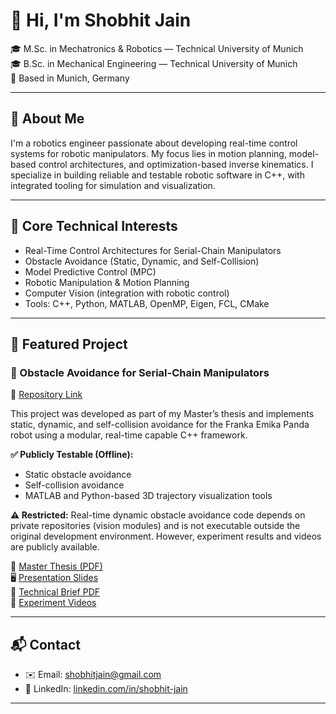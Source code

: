 # 👋 Hi, I'm Shobhit Jain

🎓 M.Sc. in Mechatronics & Robotics — Technical University of Munich  
🎓 B.Sc. in Mechanical Engineering — Technical University of Munich  
📍 Based in Munich, Germany  

---

## 🧠 About Me

I'm a robotics engineer passionate about developing real-time control systems for robotic manipulators. My focus lies in motion planning, model-based control architectures, and optimization-based inverse kinematics. I specialize in building reliable and testable robotic software in C++, with integrated tooling for simulation and visualization.

---

## 🔧 Core Technical Interests

- Real-Time Control Architectures for Serial-Chain Manipulators  
- Obstacle Avoidance (Static, Dynamic, and Self-Collision)  
- Model Predictive Control (MPC)  
- Robotic Manipulation & Motion Planning  
- Computer Vision (integration with robotic control)  
- Tools: C++, Python, MATLAB, OpenMP, Eigen, FCL, CMake  

---

## 📌 Featured Project

### 🦾 Obstacle Avoidance for Serial-Chain Manipulators  
📁 [Repository Link](https://github.com/showbhitjain/TUM_SJ_ObstacleAvoidanceLib)

This project was developed as part of my Master’s thesis and implements static, dynamic, and self-collision avoidance for the Franka Emika Panda robot using a modular, real-time capable C++ framework.

**✅ Publicly Testable (Offline):**
- Static obstacle avoidance  
- Self-collision avoidance  
- MATLAB and Python-based 3D trajectory visualization tools  

**⚠️ Restricted:**
Real-time dynamic obstacle avoidance code depends on private repositories (vision modules) and is not executable outside the original development environment. However, experiment results and videos are publicly available.

📄 [Master Thesis (PDF)](https://drive.google.com/file/d/1uZbSs04RhBjDHDoSViISdTlmXnGgS7YP/view?usp=sharing)  
🖥 [Presentation Slides](https://1drv.ms/p/c/dea76ca5570c8d33/ERC1VpDvPnpGh0Q68iaLugwBiAfvXDLN0amC-sXOPc1f3Q?e=Uk3dhX)  
🧠 [Technical Brief PDF](https://drive.google.com/file/d/1AfqaCPIeSaG-R99DM1RTwOLxYUkQZ2Ox/view?usp=sharing)  
🎥 [Experiment Videos](https://github.com/showbhitjain/TUM_SJ_ObstacleAvoidanceLib#-videos)

---

## 📬 Contact

- ✉️ Email: [shobhitjain@gmail.com](mailto:shobhitjain@gmail.com)  
- 🔗 LinkedIn: [linkedin.com/in/shobhit-jain](https://linkedin.com/in/your-link)

---



<!--
**showbhitjain/showbhitjain** is a ✨ _special_ ✨ repository because its `README.md` (this file) appears on your GitHub profile.

Here are some ideas to get you started:

- 🔭 I’m currently working on ...
- 🌱 I’m currently learning ...
- 👯 I’m looking to collaborate on ...
- 🤔 I’m looking for help with ...
- 💬 Ask me about ...
- 📫 How to reach me: ...
- 😄 Pronouns: ...
- ⚡ Fun fact: ...
-->

